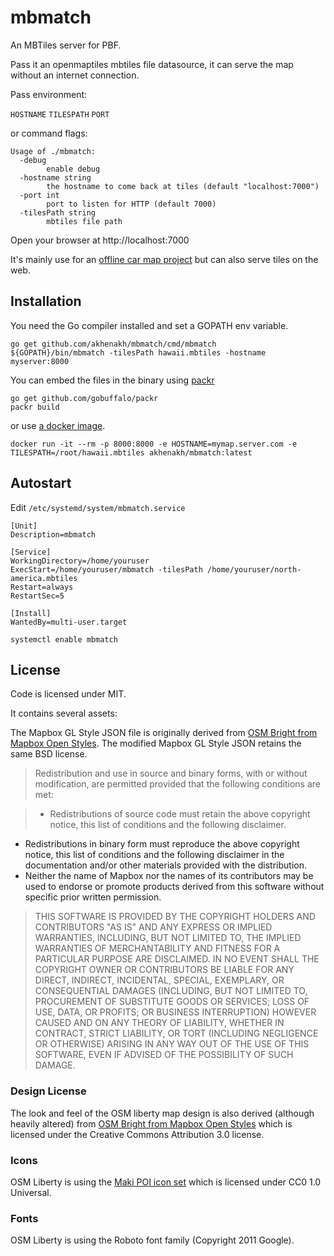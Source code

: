 mbmatch
=======

An MBTiles server for PBF.

Pass it an openmaptiles mbtiles file datasource, it can serve the map without an internet connection.

Pass environment:

`HOSTNAME` `TILESPATH` `PORT`

or command flags:
```
Usage of ./mbmatch:
  -debug
        enable debug
  -hostname string
        the hostname to come back at tiles (default "localhost:7000")
  -port int
        port to listen for HTTP (default 7000)
  -tilesPath string
        mbtiles file path
```

Open your browser at http://localhost:7000

It's mainly use for an [offline car map project](https://blog.nobugware.com/post/2018/my_own_car_system_raspberry_pi_offline_mapping/) but can also serve tiles on the web.

## Installation

You need the Go compiler installed and set a GOPATH env variable.

```
go get github.com/akhenakh/mbmatch/cmd/mbmatch
${GOPATH}/bin/mbmatch -tilesPath hawaii.mbtiles -hostname myserver:8000
```

You can embed the files in the binary using [packr](http://github.com/gobuffalo/packr)
```
go get github.com/gobuffalo/packr
packr build
```

or use [a docker image](https://hub.docker.com/r/akhenakh/mbmatch).

```
docker run -it --rm -p 8000:8000 -e HOSTNAME=mymap.server.com -e TILESPATH=/root/hawaii.mbtiles akhenakh/mbmatch:latest  
```

## Autostart
Edit `/etc/systemd/system/mbmatch.service`

```
[Unit]
Description=mbmatch

[Service]
WorkingDirectory=/home/youruser
ExecStart=/home/youruser/mbmatch -tilesPath /home/youruser/north-america.mbtiles 
Restart=always
RestartSec=5

[Install]
WantedBy=multi-user.target
```
`systemctl enable mbmatch`

## License 

Code is licensed under MIT.

It contains several assets:

The Mapbox GL Style JSON file is originally derived from [OSM Bright from Mapbox Open Styles](https://github.com/mapbox/mapbox-gl-styles/blob/master/LICENSE.md). The modified Mapbox GL Style JSON retains the same BSD license.

> Redistribution and use in source and binary forms, with or without modification,
are permitted provided that the following conditions are met:

> * Redistributions of source code must retain the above copyright notice, this list of conditions and the following disclaimer.
* Redistributions in binary form must reproduce the above copyright notice, this list of conditions and the following disclaimer in the documentation and/or other materials provided with the distribution.
* Neither the name of Mapbox nor the names of its contributors may be used to endorse or promote products derived from this software without specific prior written permission.

> THIS SOFTWARE IS PROVIDED BY THE COPYRIGHT HOLDERS AND CONTRIBUTORS "AS IS" AND ANY EXPRESS OR IMPLIED WARRANTIES, INCLUDING, BUT NOT LIMITED TO, THE IMPLIED WARRANTIES OF MERCHANTABILITY AND FITNESS FOR A PARTICULAR PURPOSE ARE DISCLAIMED. IN NO EVENT SHALL THE COPYRIGHT OWNER OR CONTRIBUTORS BE LIABLE FOR ANY DIRECT, INDIRECT, INCIDENTAL, SPECIAL, EXEMPLARY, OR CONSEQUENTIAL DAMAGES (INCLUDING, BUT NOT LIMITED TO, PROCUREMENT OF SUBSTITUTE GOODS OR SERVICES; LOSS OF USE, DATA, OR PROFITS; OR BUSINESS INTERRUPTION) HOWEVER CAUSED AND ON ANY THEORY OF LIABILITY, WHETHER IN CONTRACT, STRICT LIABILITY, OR TORT (INCLUDING NEGLIGENCE OR OTHERWISE) ARISING IN ANY WAY OUT OF THE USE OF THIS SOFTWARE, EVEN IF ADVISED OF THE POSSIBILITY OF SUCH DAMAGE.

### Design License

The look and feel of the OSM liberty map design is also derived (although heavily altered) from [OSM Bright from Mapbox Open Styles](https://github.com/mapbox/mapbox-gl-styles/blob/master/LICENSE.md) which is licensed under the Creative Commons Attribution 3.0 license.

### Icons

OSM Liberty is using the [Maki POI icon set](https://github.com/mapbox/maki/blob/master/LICENSE.txt) which is licensed under CC0 1.0 Universal.

### Fonts

OSM Liberty is using the Roboto font family (Copyright 2011 Google).
